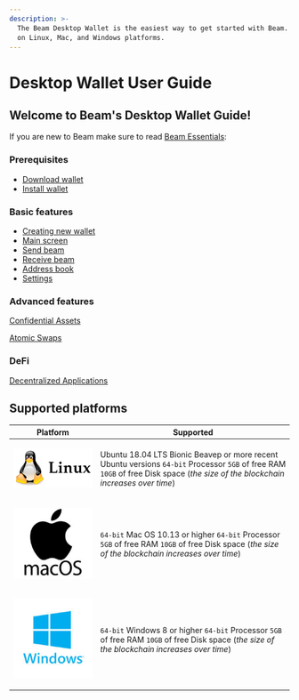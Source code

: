 ```yaml
---
description: >-
  The Beam Desktop Wallet is the easiest way to get started with Beam. Available
  on Linux, Mac, and Windows platforms.
---
```


# Desktop Wallet User Guide

## Welcome to Beam's Desktop Wallet Guide!

If you are new to Beam make sure to read [Beam Essentials](https://beam.mw/docs):

### Prerequisites

* [Download wallet](download-wallet.md)
* [Install wallet](installation-guide.md)

### Basic features

* [Creating new wallet](wallet-basics/create-wallet.md)
* [Main screen](main-screen.md)
* [Send beam](sending-beam.md)
* [Receive beam](receiving-beam.md)
* [Address book](address-book.md)
* [Settings](settings.md)

### Advanced features

[Confidential Assets](confidential-assets.md)

[Atomic Swaps](https://beamx.gitbook.io/atomic-swaps-desktop-guide/-Ma18rFhhJ0iJaAAv2-M/)

### DeFi

[Decentralized Applications](daap-store.md)

## Supported platforms



| Platform                                                                                           | Supported                                                                                                                                                                    |
| -------------------------------------------------------------------------------------------------- | ---------------------------------------------------------------------------------------------------------------------------------------------------------------------------- |
| <p></p><p><img src=".gitbook/assets/Linux-3_6.png" alt=""></p>                                     | Ubuntu 18.04 LTS Bionic Beaveр or more recent Ubuntu versions  `64-bit` Processor  `5GB` of free RAM  `10GB` of free Disk space (_the size of the blockchain increases over time_) |
| <p></p><p><img src=".gitbook/assets/imgonline-com-ua-Resize-nCCgUKm5s3DFnM.jpg" alt=""></p><p></p> | `64-bit` Mac OS 10.13 or higher  `64-bit` Processor  `5GB` of free RAM  `10GB` of free Disk space (_the size of the blockchain increases over time_)                               |
| <p></p><p><img src=".gitbook/assets/windows-event-logs-s.jpg" alt=""></p>                          | `64-bit` Windows 8 or higher  `64-bit` Processor  `5GB` of free RAM  `10GB` of free Disk space (_the size of the blockchain increases over time_)                                  |

